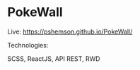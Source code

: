 # PokeWall

Live:  https://pshemson.github.io/PokeWall/

Technologies:

SCSS, ReactJS, API REST, RWD

